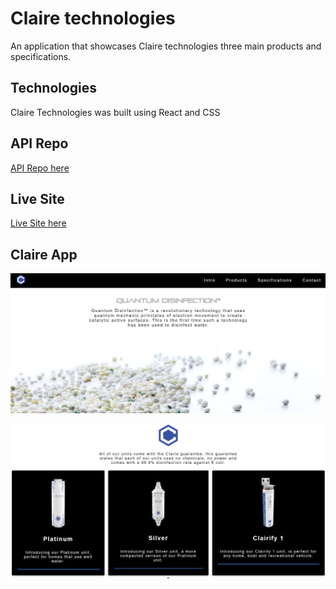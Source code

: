 # Claire technologies

An application that showcases Claire technologies three main products and specifications.

## Technologies

Claire Technologies was built using React and CSS

## API Repo

[API Repo here](https://github.com/Joalvaca/Claire-Server.git)

## Live Site

[Live Site here](https://claire-app.joalvaca.now.sh/)

## Claire App

![Claire Intro](https://github.com/Joalvaca/Claire-site/raw/master/src/images/ClaireIntro.jpg)

![ClaireProducts](https://github.com/Joalvaca/Claire-site/raw/master/src/images/ClaireProducts.jpg)
